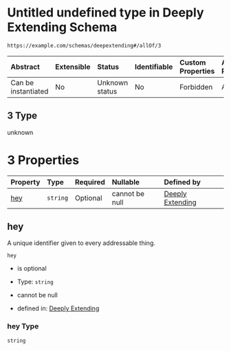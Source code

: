# Untitled undefined type in Deeply Extending Schema

```txt
https://example.com/schemas/deepextending#/allOf/3
```



| Abstract            | Extensible | Status         | Identifiable | Custom Properties | Additional Properties | Access Restrictions | Defined In                                                                                          |
| :------------------ | :--------- | :------------- | :----------- | :---------------- | :-------------------- | :------------------ | :-------------------------------------------------------------------------------------------------- |
| Can be instantiated | No         | Unknown status | No           | Forbidden         | Allowed               | none                | [deepextending.schema.json*](../generated-schemas/deepextending.schema.json "open original schema") |

## 3 Type

unknown

# 3 Properties

| Property    | Type     | Required | Nullable       | Defined by                                                                                                                                            |
| :---------- | :------- | :------- | :------------- | :---------------------------------------------------------------------------------------------------------------------------------------------------- |
| [hey](#hey) | `string` | Optional | cannot be null | [Deeply Extending](deepextending-definitions-fourth-properties-hey.md "https://example.com/schemas/deepextending#/definitions/fourth/properties/hey") |

## hey

A unique identifier given to every addressable thing.

`hey`

*   is optional

*   Type: `string`

*   cannot be null

*   defined in: [Deeply Extending](deepextending-definitions-fourth-properties-hey.md "https://example.com/schemas/deepextending#/definitions/fourth/properties/hey")

### hey Type

`string`
